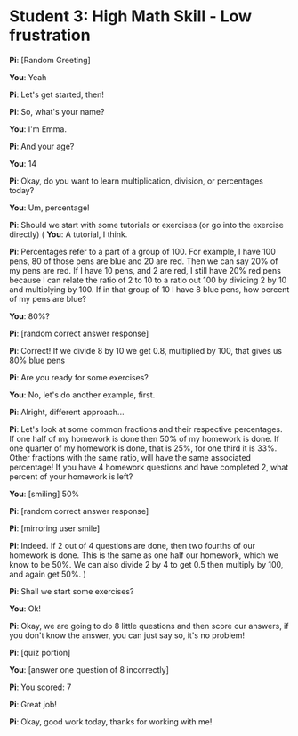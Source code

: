 # Student 3: High Math Skill - Low frustration

**Pi**: [Random Greeting]

**You**: Yeah

**Pi**: Let's get started, then!

**Pi**: So, what's your name?

**You**: I'm Emma.

**Pi**: And your age?

**You**: 14

**Pi**: Okay, do you want to learn multiplication, division, or percentages today?

**You**: Um, percentage!

**Pi**: Should we start with some tutorials or exercises
(or go into the exercise directly)
(
**You**: A tutorial, I think. 

**Pi**: Percentages refer to a part of a group of 100. For example, I have 100 pens, 80 of those pens are blue and 20 are red. Then we can say 20% of my pens are red. If I have 10 pens, and 2 are red, I still have 20% red pens because I can relate the ratio of 2 to 10 to a ratio out 100 by dividing 2 by 10 and multiplying by 100. If in that group of 10 I have 8 blue pens, how percent of my pens are blue?

**You**: 80%? 

**Pi**: [random correct answer response]

**Pi**: Correct! If we divide 8 by 10 we get 0.8, multiplied by 100, that gives us 80% blue pens

**Pi**: Are you ready for some exercises?

**You**: No, let's do another example, first.

**Pi**: Alright, different approach...

**Pi**: Let's look at some common fractions and their respective percentages. If one half of my homework is done then 50% of my homework is done. If one quarter of my homework is done, that is 25%, for one third it is 33%. Other fractions with the same ratio, will have the same associated percentage! If you have 4 homework questions and have completed 2, what percent of your homework is left?

**You**: [smiling] 50%

**Pi**: [random correct answer response]

**Pi**: [mirroring user smile]

**Pi**: Indeed. If 2 out of 4 questions are done, then two fourths of our homework is done. This is the same as one half our homework, which we know to be 50%. We can also divide 2 by 4 to get 0.5 then multiply by 100, and again get 50%.
)

**Pi**: Shall we start some exercises?

**You**: Ok!

**Pi**: Okay, we are going to do 8 little questions and then score our answers, if you don't know the answer, you can just say so, it's no problem!

**Pi**: [quiz portion]

**You**: [answer one question of 8 incorrectly]

**Pi**: You scored: 7

**Pi**: Great job!

**Pi**: Okay, good work today, thanks for working with me!
